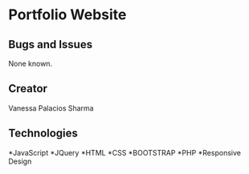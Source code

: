 

# Portfolio Website


## Bugs and Issues
None known.


## Creator
Vanessa Palacios Sharma


## Technologies 
*JavaScript
*JQuery
*HTML
*CSS
*BOOTSTRAP
*PHP
*Responsive Design
